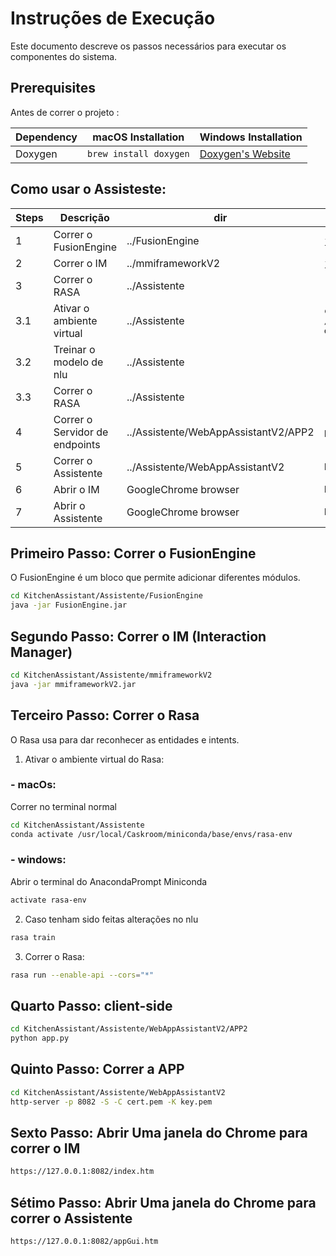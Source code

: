 # Instruções de Execução

Este documento descreve os passos necessários para executar os componentes do sistema.

## Prerequisites

Antes de correr o projeto :

| Dependency | macOS Installation           | Windows Installation                           |
|------------|------------------------------|-----------------------------------------------|
| Doxygen    | `brew install doxygen`       | [Doxygen's Website](https://www.doxygen.nl/index.html) |


## Como usar o Assisteste:

| Steps | Descrição                  | dir               | Mac Commands                       | Win Commands                       |  
|-------|----------------------------|-------------------|------------------------------------|------------------------------------|
| 1 | Correr o FusionEngine      | ../FusionEngine   | `java -jar FusionEngine.jar`        | `java -jar FusionEngine.jar`       |
| 2 | Correr o IM                | ../mmiframeworkV2 | `java -jar mmiframeworkV2.jar`      | `java -jar mmiframeworkV2.jar`     |
| 3 | Correr o RASA              | ../Assistente     | 
| 3.1 | Ativar o ambiente virtual  | ../Assistente     | `conda activate /usr/local/Caskroom/miniconda/base/envs/rasa-env` | `activate rasa-env` |
| 3.2 | Treinar o modelo de nlu    | ../Assistente     | `rasa train` | `rasa train` |
| 3.3 | Correr o RASA | ../Assistente | `rasa run --enable-api --cors="*"` | `rasa run --enable-api --cors="*"` |
| 4 | Correr o Servidor de endpoints | ../Assistente/WebAppAssistantV2/APP2 | `python app.py` | `python app.py` |
| 5 | Correr o Assistente | ../Assistente/WebAppAssistantV2 | `http-server -p 8082 -S -C cert.pem -K key.pem` | `http-server -p 8082 -S -C cert.pem -K key.pem` |
| 6 | Abrir o IM | GoogleChrome browser | `https://127.0.0.1:8082/index.htm` | `https://127.0.0.1:8082/index.htm` |
| 7 | Abrir o Assistente | GoogleChrome browser | `https://127.0.0.1:8082/appGui.htm` | `https://127.0.0.1:8082/appGui.htm` |

## Primeiro Passo: Correr o FusionEngine

O FusionEngine é um bloco que permite adicionar diferentes módulos.

```bash
cd KitchenAssistant/Assistente/FusionEngine
java -jar FusionEngine.jar
```

## Segundo Passo: Correr o IM (Interaction Manager)

```bash
cd KitchenAssistant/Assistente/mmiframeworkV2
java -jar mmiframeworkV2.jar
```

## Terceiro Passo: Correr o Rasa

O Rasa usa para dar reconhecer as entidades e intents.

1. Ativar o ambiente virtual do Rasa:
### - macOs:
Correr no terminal normal

```bash
cd KitchenAssistant/Assistente
conda activate /usr/local/Caskroom/miniconda/base/envs/rasa-env
```

### - windows:
Abrir o terminal do AnacondaPrompt Miniconda

```bash
activate rasa-env
```

2. Caso tenham sido feitas alterações no nlu 

```bash
rasa train
``` 

3. Correr o Rasa:

```bash
rasa run --enable-api --cors="*"
```

## Quarto Passo: client-side 

```bash
cd KitchenAssistant/Assistente/WebAppAssistantV2/APP2
python app.py
```

## Quinto Passo: Correr a APP

```bash
cd KitchenAssistant/Assistente/WebAppAssistantV2
http-server -p 8082 -S -C cert.pem -K key.pem
```

## Sexto Passo: Abrir Uma janela do Chrome para correr o IM         

```bash
https://127.0.0.1:8082/index.htm
```

## Sétimo Passo: Abrir Uma janela do Chrome para correr o Assistente 

```bash
https://127.0.0.1:8082/appGui.htm
```
